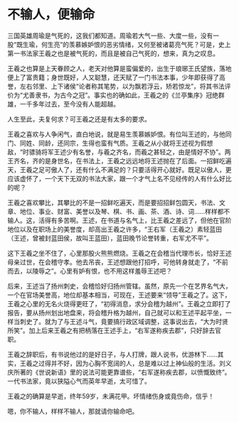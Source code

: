 # 不输人，便输命

三国英雄周瑜是气死的，这我们都知道。周瑜若大气一些、大度一些，没有一股“既生瑜，何生亮”的羡慕嫉妒恨的恶劣情绪，又何至被诸葛亮气死？可是，史上第一书法家王羲之也是被气死的，而且是被自己气死的，想来，真为之叹息。 

王羲之也算是上天眷顾之人，老天对他算是蛮偏爱的，出生于琅琊王氏望族，落地便上了富贵籍；身世既好，人又聪慧，还天赋了一门书法本事，少年即获得了高誉，左右邻里、上下诸侯“论者称其笔势，以为飘若浮云，矫若惊龙”，将其书法评价为“尤善隶书，为古今之冠”。事实也的确如此，王羲之的《兰亭集序》冠绝群雄，一千多年过去，至今没有人能超越。 

人生至此，夫复何求？可王羲之还是有太多的要求。 

王羲之喜欢与人争闲气，直白地说，就是易生羡慕嫉妒恨。有位叫王述的，与他同门、同姓、同龄，还同宗，生得也蛮有气质。王羲之从小就将王述视为假想敌，“时骠骑将军王述少有名誉，与羲之齐名，而羲之甚轻之，由是情好不协”。两王齐名，齐的是身世名，在书法上，王羲之远远地将王述抛在了后面。一招鲜吃遍天，王羲之足可傲人了，还有什么不满足的？只要活得开心就好。既足以傲人，更应该虚怀了，一个天下无双的书法大家，跟一个才气上名不见经传的人有什么好比的呢？ 

王羲之喜欢攀比，其攀比的不是一招鲜吃遍天，而是要招招鲜包圆天，书法、文章、地位、事业、财富、美誉以及琴、棋、书、画、茶、酒、诗、词……样样都不输人。这，活得有多苦啊。王述，在书道与名气上，比王羲之差远了，但他在官阶地位以及在职场上的美誉度，却高出王羲之许多，“王右军（王羲之）素轻蓝田（王述，曾被封蓝田侯，故叫王蓝田），蓝田晚节论誉转重，右军尤不平”。 

这下王羲之坐不住了，心里那股火熊熊燃烧。王羲之在会稽当代理市长，恰好王述母亲过世，在会稽守孝。他去吊丧，王述想跟他打招呼，可他转身就走了，“不前而去，以陵辱之”。心里有妒有恨，也不用这样羞辱王述吧？ 

后来，王述当了扬州刺史，会稽恰好归扬州管辖。虽然，原先一个在艺界名气大，一个在官场美誉高，地位却基本相当，可现在，王述要来“领导”王羲之了。这下，王羲之心里的无名火烧得更旺了，“初得消息，求分会稽为越州”。王羲之立即打了报告，要从扬州划出地盘来，将会稽升格为越州，自己就可以和王述平起平坐，一样当刺史了。就为了与王述斗气，竟要搞行政区域调整，这事说出去，“大为时贤所笑”。加上后来王羲之有把柄落在王述手上，“右军遂称疾去郡”，只好辞去官职。 

王羲之辞职后，有书说他过的是好日子，与人打牌，跟人说书，优游林下……其实，王羲之过得并不好，因为心胸不宽阔的人，总是难以过上神仙般的生活。刘义庆所著的《世说新语》里的说法可能更靠谱些，“右军遂称疾去郡，以愤慨致终”。一代书法家，竟以狭隘心气而英年早逝，太可惜了。 

王羲之的确算是早逝，终年59岁，未满花甲。坏情绪伤身或竟伤命，信乎！ 

嗯，你不输人，样样不输人，那就请你输命吧。